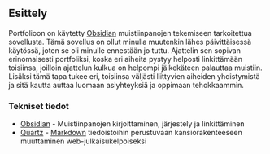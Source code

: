 ## Esittely

Portfolioon on käytetty [Obsidian](https://obsidian.md/) muistiinpanojen tekemiseen tarkoitettua sovellusta. Tämä sovellus on ollut minulla muutenkin lähes päivittäisessä käytössä, joten se oli minulle ennestään jo tuttu. Ajattelin sen sopivan erinomaisesti portfoliksi, koska eri aiheita pystyy helposti linkittämään toisiinsa, joilloin ajattelun kulkua on helpompi jälkekäteen palauttaa muistiin. Lisäksi tämä tapa tukee eri, toisiinsa väljästi liittyvien aiheiden yhdistymistä ja sitä kautta auttaa luomaan asiyhteyksiä ja oppimaan tehokkaammin.

### Tekniset tiedot
- [Obsidian](https://obsidian.md/) - Muistiinpanojen kirjoittaminen, järjestely ja linkittäminen
- [Quartz](https://quartz.jzhao.xyz/) - [Markdown]() tiedoistoihin perustuvaan kansiorakenteeseen muuttaminen web-julkaisukelpoiseksi